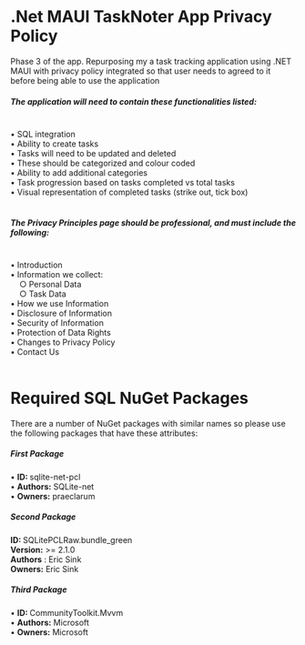 # .Net MAUI TaskNoter App Privacy Policy
Phase 3 of the app. Repurposing my a task tracking application using .NET MAUI with privacy policy integrated so that user needs to agreed to it before being able to use the application

<h5>The application will need to contain these functionalities listed:</h5><br>
• SQL integration<br>
• Ability to create tasks<br>
• Tasks will need to be updated and deleted<br>
• These should be categorized and colour coded<br>
• Ability to add additional categories<br>
• Task progression based on tasks completed vs total tasks<br>
• Visual representation of completed tasks (strike out, tick box) 
<br><br>
<h5>The Privacy Principles page should be professional, and must include the following:</h5><br>
• Introduction<br>
• Information we collect:<br>
&nbsp; &nbsp; ○ Personal Data<br>
&nbsp; &nbsp; ○ Task Data<br>
• How we use Information<br>
• Disclosure of Information<br>
• Security of Information<br>
• Protection of Data Rights<br>
• Changes to Privacy Policy<br>
• Contact Us
<br><br>

# Required SQL NuGet Packages
There are a number of NuGet packages with similar names so please use the following packages that have these attributes:<br>
<h5>First Package</h5>
• <strong>ID: </strong> sqlite-net-pcl<br>
• <strong>Authors:</strong>  SQLite-net<br>
• <strong>Owners:</strong>  praeclarum
<br>
<h5>Second Package</h5>
<strong>ID: </strong> SQLitePCLRaw.bundle_green<br>
<strong>Version:</strong>  >= 2.1.0<br>
<strong>Authors</strong> : Eric Sink<br>
<strong>Owners:</strong>  Eric Sink
<br>
<h5>Third Package</h5>
• <strong>ID: </strong>  CommunityToolkit.Mvvm<br>
• <strong>Authors:</strong> Microsoft<br>
• <strong>Owners:</strong> Microsoft<br>


